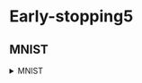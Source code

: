 # Early-stopping5

## MNIST
<details>
<summary>MNIST</summary>

|Digit|number of samples (Origin)|number of samples (Imbalanced)|
|:------:|:------:|:------:|
|0|5923|5000|
|1|6742|4500|
|2|5958|4000|
|3|6131|3500|
|4|5842|3000|
|5|5421|2500|
|6|5918|2000|
|7|6265|1500|
|8|5851|1000|
|9|5949|500|

### code
```python
early_stopping = EarlyStopping(100, ['zero', 'one', 'two', 'three', 'four', 'five', 'six', 'seven', 'eight', 'nine'], deno=50, warmup=50)
digitToEng = dict()
digitToEng['0'] = 'zero'
digitToEng['1'] = 'one'
digitToEng['2'] = 'two'
digitToEng['3'] = 'three'
digitToEng['4'] = 'four'
digitToEng['5'] = 'five'
digitToEng['6'] = 'six'
digitToEng['7'] = 'seven'
digitToEng['8'] = 'eight'
digitToEng['9'] = 'nine'

criterion = nn.BCEWithLogitsLoss(reduction="none")

for i_batch, (inputs, labels) in enumerate(train_dataloader):

    outputs = model(inputs)
    loss = criterion(outputs, labels) # output shape: BxC

    subclass_loss = collections.defaultdict(list)

    for i in range(outputs.shape[0]):
        b = labels.detach()[i,:].cpu().numpy() > 0
        indices = list(b.nonzero()[0])
        subclass_loss[digitToEng[str(indices[0])]].append(torch.mean(loss[i,:]))
    loss = torch.mean(loss)
    early_stopping(subclass_loss, loss.item(), model)
```

### result
![](image/mnist1~9.png "MNIST1~9")
![](image/mnist1&9.png "MNIST1&9")

</details>